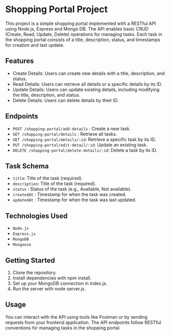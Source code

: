 
# Shopping Portal Project

This project is a simple shopping portal implemented with a RESTful API using Node.js, Express and Mongo DB. The API enables basic CRUD (Create, Read, Update, Delete) operations for managing tasks. Each task in the shopping portal consists of a title, description, status, and timestamps for creation and last update.


## Features

- Create Details: Users can create new details with a title, description, and status.
- Read Details: Users can retrieve all details or a specific details by its ID.
- Update Details: Users can update existing details, including modifying the title, description, and status.
- Delete Details: Users can delete details by their ID.


## Endpoints

- `POST /shopping-portal/add-details` : Create a new task.
- `GET /shopping-portal/details`  : Retrieve all tasks.
- `GET /shopping-portal/details/:id`: Retrieve a specific task by its ID.
- `PUT /shopping-portal/edit-detail/:id`: Update an existing task.
- `DELETE /shopping-portal/delete-details/:id`: Delete a task by its ID.
## Task Schema

- `title`: Title of the task (required).
- `description`: Title of the task (required).
- `status` : Status of the task (e.g., Available, Not available).
- `createdAt` : Timestamp for when the task was created.
- `updatedAt` : Timestamp for when the task was last updated.
## Technologies Used

- `Node.js`
- `Express.js`
- `MongoDB`
- `Mongoose`
## Getting Started

1. Clone the repository.
2. Install dependencies with npm install.
3. Set up your MongoDB connection in index.js.
4. Run the server with node server.js.




## Usage

You can interact with the API using tools like Postman or by sending requests from your frontend application. The API endpoints follow RESTful conventions for managing tasks in the shopping portal.
